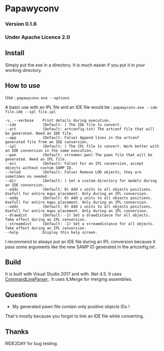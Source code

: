 
Papawyconv
===

### Version 0.1.6
### Under Apache Licence 2.0

Install
---

Simply put the exe in a directory. It is much easier if you put it in your working directory.

How to use
---

Use : `papawyconv.exe --options`

A basic use with an IPL file and an IDE file would be :
`papawyconv.exe --ide file.ide --ipl file.ipl`

```
-v, --verbose    Print details during execution.
--ide            (Default: ) The IDE file to convert.
--art            (Default: artconfig.txt) The artconf file that will be generated. Need an IDE file.
--app            (Default: False) Append lines in the artconf generated file from an IDE conversion.
--ipl            (Default: ) The IPL file to convert. Work better with an IDE conversion in the same execution.
--pwn            (Default: streamer.pwn) The pawn file that will be generated. Need an IPL file.
--acc            (Default: False) For an IPL conversion, accept objects without custom SAMP ID.
--nolod          (Default: False) Remove LOD objects, they are sometimes no needed.
--dir            (Default: ) Set a custom directory for models during an IDE conversion.
--addx           (Default: 0) Add x units to all objects positions. Usefull for entire maps placement. Only during an IPL conversion.
--addy           (Default: 0) Add y units to all objects positions. Usefull for entire maps placement. Only during an IPL conversion.
--addz           (Default: 0) Add z units to all objects positions. Usefull for entire maps placement. Only during an IPL conversion.
--drawdist       (Default: -1) Set a drawdistance for all objects. Take effect during an IPL conversion.
--streamdist     (Default: -1) Set a streamdistance for all objects. Take effect during an IPL conversion.
--help           Display this help screen.
```
I recommend to always put an IDE file during an IPL conversion because it pass some arguments like the new SAMP ID generated in the artconfig.txt .

Build
---

It is built with Visual Studio 2017 and with .Net 4.5.
It uses [CommandLineParser ](https://github.com/gsscoder/commandline).
It uses ILMerge for merging assemblies.

Questions
---

- My generated pawn file contain only positive objects IDs !

That's mostly because you forgot to link an IDE file while converting.

Thanks
---
RIDE2DAY for bug testing.